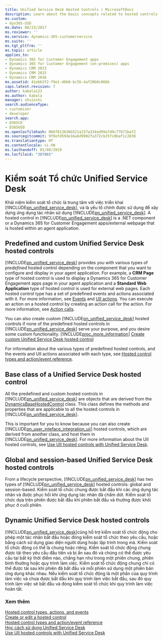 ```yaml
---
title: Unified Service Desk Hosted Controls | MicrosoftDocs
description: Learn about the basic concepts related to hosted controls in Unified Service Desk.
ms.custom:
- dyn365-USD
ms.date: 08/23/2017
ms.reviewer: ''
ms.service: dynamics-365-customerservice
ms.suite: ''
ms.tgt_pltfrm: ''
ms.topic: article
applies_to:
- Dynamics 365 for Customer Engagement apps
- Dynamics 365 for Customer Engagement (on-premises) apps
- Dynamics CRM 2013
- Dynamics CRM 2015
- Dynamics CRM 2016
ms.assetid: 41ebb3f2-f9e1-40b0-bc5b-4af20b0c066b
caps.latest.revision: 7
author: kabala123
ms.author: kabala
manager: shujoshi
search.audienceType:
- customizer
- developer
search.app:
- D365CE
- D365USD
ms.openlocfilehash: 068f813636b521a157a334ad99a7d9c77671baf2
ms.sourcegitcommit: 9f0efd59de16a6d9902fa372cb25fc0baf1c2838
ms.translationtype: HT
ms.contentlocale: vi-VN
ms.lasthandoff: 01/08/2019
ms.locfileid: "387865"
---
```

# <a name="unified-service-desk-hosted-controls"></a>Kiểm soát Tổ chức Unified Service Desk
Khái niệm kiểm soát tổ chức là trung tâm với việc triển khai [!INCLUDE[pn_unified_service_desk](../includes/pn-unified-service-desk.md)], và là yếu tố chính được sử dụng để xây dựng ứng dụng tác nhân sử dụng [!INCLUDE[pn_unified_service_desk](../includes/pn-unified-service-desk.md)]. A hosted control in [!INCLUDE[pn_unified_service_desk](../includes/pn-unified-service-desk.md)] is a .NET component or a Dynamics 365 for Customer Engagement apps/external webpage that is hosted within an agent application.
  
<a name="PredefinednCustom"></a>   
## <a name="predefined-and-custom-unified-service-desk-hosted-controls"></a>Predefined and custom Unified Service Desk hosted controls  
 [!INCLUDE[pn_unified_service_desk](../includes/pn-unified-service-desk.md)] provides you with various types of *predefined* hosted control depending on the component that you want to configure and display in your agent application. For example, a **CRM Page** type of hosted control is used to display a Dynamics 365 for Customer Engagement apps page in your agent application and a **Standard Web Application** type of hosted control is used for external web pages. Each hosted control type has a set of predefined events and actions associated with it. For more information, see [Events](../unified-service-desk/events.md) and [UII actions](../unified-service-desk/uii-actions.md). You can execute an action on a hosted control by creating an action call for the action. For more information, see [Action calls](../unified-service-desk/action-calls.md).  
  
 You can also create custom [!INCLUDE[pn_unified_service_desk](../includes/pn-unified-service-desk.md)] hosted controls if none of the predefined hosted controls in [!INCLUDE[pn_unified_service_desk](../includes/pn-unified-service-desk.md)] serve your purpose, and you desire some custom functionality. [!INCLUDE[proc_more_information](../includes/proc-more-information.md)] [Create custom Unified Service Desk hosted control](../unified-service-desk/walkthrough-create-custom-hosted-control-for-unified-service-desk.md)  
  
 For information about the various types of predefined hosted controls, and the events and UII actions associated with each type, see [Hosted control types and action/event reference](../unified-service-desk/hosted-control-types-action-event-reference.md).  
  
<a name="BaseClass"></a>   
## <a name="base-class-of-a-unified-service-desk-hosted-control"></a>Base class of a Unified Service Desk hosted control  
 All the predefined and custom hosted controls in [!INCLUDE[pn_unified_service_desk](../includes/pn-unified-service-desk.md)] are objects that are derived from the [DynamicsBaseHostedControl](https://docs.microsoft.com/dotnet/api/microsoft.crm.unifiedservicedesk.dynamics.dynamicsbasehostedcontrol) class. This class defines the methods and properties that are applicable to all the hosted controls in [!INCLUDE[pn_unified_service_desk](../includes/pn-unified-service-desk.md)].  
  
 This is important for you to know because you can also create [!INCLUDE[pn_user_inteface_integration_uii](../includes/pn-user-interface-integration-uii.md)] hosted controls, which are derived from another class, and host them in [!INCLUDE[pn_unified_service_desk](../includes/pn-unified-service-desk.md)]. For more information about the UII hosted controls, see [Use UII hosted controls with Unified Service Desk](../unified-service-desk/use-uii-hosted-controls-unified-service-desk.md).  
  
<a name="Global"></a>   
## <a name="global-and-session-based-unified-service-desk-hosted-controls"></a>Global and session-based Unified Service Desk hosted controls  
 From a lifecycle perspective, [!INCLUDE[pn_unified_service_desk](../includes/pn-unified-service-desk.md)] has two types of [!INCLUDE[pn_unified_service_desk](../includes/pn-unified-service-desk.md)] hosted controls: global and session-based. Kiểm soát tổ chức chung được bắt đầu khi các ứng dụng tác nhân và được phục hồi khi ứng dụng tác nhân đã chấm dứt. Kiểm soát tổ chức dựa trên phiên được bắt đầu khi phiên bắt đầu và thường được khôi phục ở cuối phiên.  
  
<a name="Dynamic"></a>   
## <a name="dynamic-unified-service-desk-hosted-controls"></a>Dynamic Unified Service Desk hosted controls  
 [!INCLUDE[pn_unified_service_desk](../includes/pn-unified-service-desk.md)]cũng hỗ trợ kiểm soát tổ chức động cho phép một tác nhân bắt đầu hoặc đóng kiểm soát tổ chức theo yêu cầu, hoặc bằng cách sử dụng giao diện người dùng hoặc lập trình trong mã. Kiểm soát tổ chức động có thể là chung hoặc riêng. Kiểm soát tổ chức động chung được tải theo yêu cầu đầu tiên và bị ẩn sau đó và chúng có thể được yêu cầu tại bất kỳ thời điểm nào, chẳng hạn như trong một phiên chung, phiên bình thường hoặc quy trình làm việc. Kiểm soát tổ chức động chung chỉ có thể được tải sau khi phiên đã bắt đầu và mỗi phiên sử dụng một phiên bản ứng dụng khác nhau. Nếu kiểm soát tổ chức động là một phần của quy trình làm việc và chưa được bắt đầu khi quy trình làm việc bắt đầu, sau đó quy trình làm việc sẽ bắt đầu và đóng kiểm soát tổ chức khi quy trình làm việc hoàn tất.  
  
### <a name="see-also"></a>Xem thêm  
 [Hosted control types, actions, and events](../unified-service-desk/hosted-control-types-actions-events.md)   
 [Create or edit a hosted control](../unified-service-desk/create-edit-hosted-control.md)   
 [Hosted control types and action/event reference](../unified-service-desk/hosted-control-types-action-event-reference.md)   
 [Học cách sử dụng Unified Service Desk](../unified-service-desk/learn-to-use-unified-service-desk.md)   
 [Use UII hosted controls with Unified Service Desk](../unified-service-desk/use-uii-hosted-controls-unified-service-desk.md)
